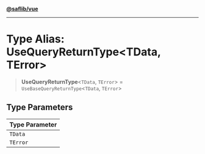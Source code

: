 [**@saflib/vue**](../../../../index.md)

***

# Type Alias: UseQueryReturnType\<TData, TError\>

> **UseQueryReturnType**\<`TData`, `TError`\> = `UseBaseQueryReturnType`\<`TData`, `TError`\>

## Type Parameters

| Type Parameter |
| ------ |
| `TData` |
| `TError` |
